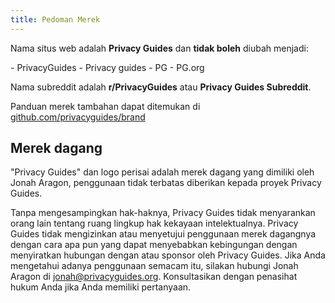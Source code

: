 ```yaml
---
title: Pedoman Merek
---
```


Nama situs web adalah **Privacy Guides** dan **tidak boleh** diubah menjadi:

<div class="pg-red" markdown>
- PrivacyGuides
- Privacy guides
- PG
- PG.org
</div>

Nama subreddit adalah **r/PrivacyGuides** atau **Privacy Guides Subreddit**.

Panduan merek tambahan dapat ditemukan di [github.com/privacyguides/brand](https://github.com/privacyguides/brand)

## Merek dagang

"Privacy Guides" dan logo perisai adalah merek dagang yang dimiliki oleh Jonah Aragon, penggunaan tidak terbatas diberikan kepada proyek Privacy Guides.

Tanpa mengesampingkan hak-haknya, Privacy Guides tidak menyarankan orang lain tentang ruang lingkup hak kekayaan intelektualnya. Privacy Guides tidak mengizinkan atau menyetujui penggunaan merek dagangnya dengan cara apa pun yang dapat menyebabkan kebingungan dengan menyiratkan hubungan dengan atau sponsor oleh Privacy Guides. Jika Anda mengetahui adanya penggunaan semacam itu, silakan hubungi Jonah Aragon di jonah@privacyguides.org. Konsultasikan dengan penasihat hukum Anda jika Anda memiliki pertanyaan.
